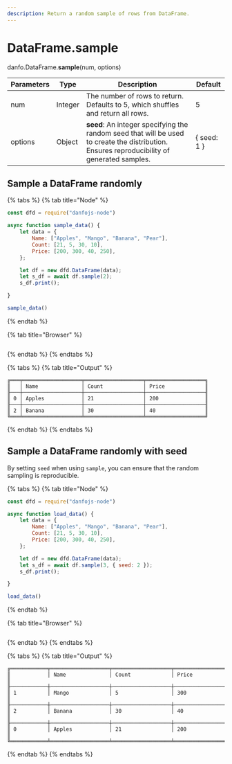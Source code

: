 ```yaml
---
description: Return a random sample of rows from DataFrame.
---
```


# DataFrame.sample

danfo.DataFrame.**sample**(num, options)

| Parameters | Type    | Description                                                                                                                                 | Default     |
| ---------- | ------- | ------------------------------------------------------------------------------------------------------------------------------------------- | ----------- |
| num        | Integer | The number of rows to return. Defaults to 5, which shuffles and return all rows.                                                            | 5           |
| options    | Object  | **seed**: An integer specifying the random seed that will be used to create the distribution. Ensures reproducibility of generated samples. | { seed: 1 } |

## Sample a DataFrame randomly

{% tabs %}
{% tab title="Node" %}
```javascript
const dfd = require("danfojs-node")

async function sample_data() {
    let data = {
        Name: ["Apples", "Mango", "Banana", "Pear"],
        Count: [21, 5, 30, 10],
        Price: [200, 300, 40, 250],
    };

    let df = new dfd.DataFrame(data);
    let s_df = await df.sample(2);
    s_df.print();

}

sample_data()
```
{% endtab %}

{% tab title="Browser" %}
```
```
{% endtab %}
{% endtabs %}

{% tabs %}
{% tab title="Output" %}
```
╔═══╤═══════════════════╤═══════════════════╤═══════════════════╗
║   │ Name              │ Count             │ Price             ║
╟───┼───────────────────┼───────────────────┼───────────────────╢
║ 0 │ Apples            │ 21                │ 200               ║
╟───┼───────────────────┼───────────────────┼───────────────────╢
║ 2 │ Banana            │ 30                │ 40                ║
╚═══╧═══════════════════╧═══════════════════╧═══════════════════╝
```
{% endtab %}
{% endtabs %}

## Sample a DataFrame randomly with seed

By setting `seed` when using `sample`, you can ensure that the random sampling is reproducible.

{% tabs %}
{% tab title="Node" %}
```javascript
const dfd = require("danfojs-node")

async function load_data() {
    let data = {
        Name: ["Apples", "Mango", "Banana", "Pear"],
        Count: [21, 5, 30, 10],
        Price: [200, 300, 40, 250],
    };

    let df = new dfd.DataFrame(data);
    let s_df = await df.sample(3, { seed: 2 });
    s_df.print();

}

load_data()
```
{% endtab %}

{% tab title="Browser" %}
```
```
{% endtab %}
{% endtabs %}

{% tabs %}
{% tab title="Output" %}
```
╔════════════╤═══════════════════╤═══════════════════╤═══════════════════╗
║            │ Name              │ Count             │ Price             ║
╟────────────┼───────────────────┼───────────────────┼───────────────────╢
║ 1          │ Mango             │ 5                 │ 300               ║
╟────────────┼───────────────────┼───────────────────┼───────────────────╢
║ 2          │ Banana            │ 30                │ 40                ║
╟────────────┼───────────────────┼───────────────────┼───────────────────╢
║ 0          │ Apples            │ 21                │ 200               ║
╚════════════╧═══════════════════╧═══════════════════╧═══════════════════╝

```
{% endtab %}
{% endtabs %}
